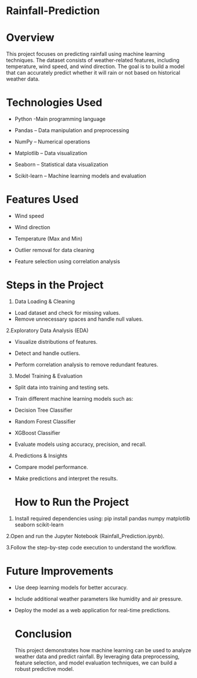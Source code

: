 # Rainfall-Prediction

# Overview

This project focuses on predicting rainfall using machine learning techniques. The dataset consists of weather-related features, including temperature, wind speed, and wind direction. The goal is to build a model that can accurately predict whether it will rain or not based on historical weather data.

# Technologies Used

- Python -Main programming language

- Pandas – Data manipulation and preprocessing

- NumPy – Numerical operations

- Matplotlib – Data visualization

- Seaborn – Statistical data visualization

- Scikit-learn – Machine learning models and evaluation


 # Features Used

- Wind speed

- Wind direction

- Temperature (Max and Min)

- Outlier removal for data cleaning

- Feature selection using correlation analysis

# Steps in the Project

1. Data Loading & Cleaning
- Load dataset and check for missing values.
- Remove unnecessary spaces and handle null values.

 2.Exploratory Data Analysis (EDA)

- Visualize distributions of features.

- Detect and handle outliers.

- Perform correlation analysis to remove redundant features.

3.  Model Training & Evaluation

- Split data into training and testing sets.

- Train different machine learning models such as:

- Decision Tree Classifier

- Random Forest Classifier

- XGBoost Classifier

- Evaluate models using accuracy, precision, and recall.

4. Predictions & Insights

- Compare model performance.

- Make predictions and interpret the results.

  # How to Run the Project

1. Install required dependencies using:
   pip install pandas numpy matplotlib seaborn scikit-learn

 2.Open and run the Jupyter Notebook (Rainfall_Prediction.ipynb).
 
 3.Follow the step-by-step code execution to understand the workflow.

# Future Improvements

- Use deep learning models for better accuracy.

- Include additional weather parameters like humidity and air pressure.

- Deploy the model as a web application for real-time predictions.

  # Conclusion

  This project demonstrates how machine learning can be used to analyze weather data and predict rainfall. By leveraging data preprocessing, feature selection, and model evaluation techniques, we can build a robust predictive model.






